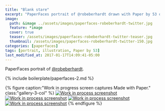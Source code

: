 ```yaml
---
title: "Blank stare"
excerpt: "PaperFaces portrait of @robeberhardt drawn with Paper by 53 on an iPad."
image: 
  path: &image ../assets/images/paperfaces-robeberhardt-twitter.jpg 
  feature: *image
  cover: true
  teaser: /assets/images/paperfaces-robeberhardt-twitter-teaser.jpg
  thumbnail: /assets/images/paperfaces-robeberhardt-twitter-150.jpg
categories: [paperfaces]
tags: [portrait, illustration, Paper by 53]
last_modified_at: 2017-01-17T14:09:41-05:00
---
```


PaperFaces portrait of [@robeberhardt](https://twitter.com/robeberhardt).

{% include boilerplate/paperfaces-2.md %}

{% figure caption:"Work in progress screen captures Made with Paper." class:"gallery-3-col" %}
[![Work in process screenshot](/assets/images/paperfaces-robeberhardt-process-1-600.jpg)](/assets/images/paperfaces-robeberhardt-process-1-lg.jpg)
[![Work in process screenshot](/assets/images/paperfaces-robeberhardt-process-2-600.jpg)](/assets/images/paperfaces-robeberhardt-process-2-lg.jpg)
[![Work in process screenshot](/assets/images/paperfaces-robeberhardt-process-3-600.jpg)](/assets/images/paperfaces-robeberhardt-process-3-lg.jpg)
[![Work in process screenshot](/assets/images/paperfaces-robeberhardt-process-4-600.jpg)](/assets/images/paperfaces-robeberhardt-process-4-lg.jpg)
{% endfigure %}
